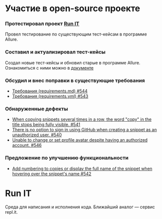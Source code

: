 # Участие в open-source проекте

### Протестировал проект [Run IT](https://runit.hexlet.ru)
Провел тестирование по существующим тест-кейсам в программе Allure.

### Составил и актуализировал тест-кейсы
Создал новые тест-кейсы и обновил старые в программе Allure. Ознакомиться с ними можно в [документе](https://github.com/ViktorSmiryagin/Test_Runit/blob/main/Test_cases.pdf)

### Обсудил и внес поправки в существующие требования
- [Требования (requirements.md) #544](https://github.com/hexlet-rus/runit/pull/544)
- [Требования (requirements.yml) #543](https://github.com/hexlet-rus/runit/pull/543)

### Обнаруженные дефекты
- [When copying snippets several times in a row, the word "copy" in the title stops being fully visible. #541](https://github.com/hexlet-rus/runit/issues/541)
- [There is no option to sign in using GitHub when creating a snippet as an unauthorized user. #540](https://github.com/hexlet-rus/runit/issues/540)
- [Unable to change or set profile avatar despite having an authorized account. #546](https://github.com/hexlet-rus/runit/issues/546)

### Предложение по улучшению функциональности
- [Add numbering to copies or display the full name of the snippet when hovering over the snippet's name #542](https://github.com/hexlet-rus/runit/issues/542)

# Run IT
Среда для написания и исполнения кода. Ближайший аналог — сервис repl.it.
